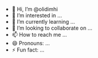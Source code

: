 - 👋 Hi, I’m @olidimhi
- 👀 I’m interested in ...
- 🌱 I’m currently learning ...
- 💞️ I’m looking to collaborate on ...
- 📫 How to reach me ...
- 😄 Pronouns: ...
- ⚡ Fun fact: ...

<!---
olidimhi/olidimhi is a ✨ special ✨ repository because its `README.md` (this file) appears on your GitHub profile.
You can click the Preview link to take a look at your changes.
--->
